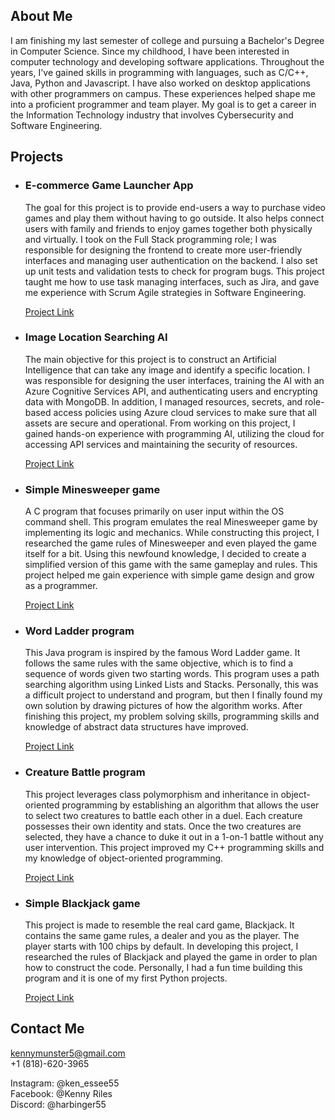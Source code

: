 About Me
--------

I am finishing my last semester of college and pursuing a Bachelor's Degree in Computer Science. Since my childhood, I have been interested in computer technology and developing software applications. Throughout the years, I've gained skills in programming with languages, such as C/C++, Java, Python and Javascript. I have also worked on desktop applications with other programmers on campus. These experiences helped shape me into a proficient programmer and team player. My goal is to get a career in the Information Technology industry that involves Cybersecurity and Software Engineering.

Projects
--------

*   ### E-commerce Game Launcher App
    
    The goal for this project is to provide end-users a way to purchase video games and play them without having to go outside. It also helps connect users with family and friends to enjoy games together both physically and virtually. I took on the Full Stack programming role; I was responsible for designing the frontend to create more user-friendly interfaces and managing user authentication on the backend. I also set up unit tests and validation tests to check for program bugs. This project taught me how to use task managing interfaces, such as Jira, and gave me experience with Scrum Agile strategies in Software Engineering.
    
    [Project Link](https://github.com/KTRiles55/game-launcher)
*   ### Image Location Searching AI
    
    The main objective for this project is to construct an Artificial Intelligence that can take any image and identify a specific location. I was responsible for designing the user interfaces, training the AI with an Azure Cognitive Services API, and authenticating users and encrypting data with MongoDB. In addition, I managed resources, secrets, and role-based access policies using Azure cloud services to make sure that all assets are secure and operational. From working on this project, I gained hands-on experience with programming AI, utilizing the cloud for accessing API services and maintaining the security of resources.
    
    [Project Link](https://github.com/CTRLFreaksCSUN/GeoVision-AI/tree/main)
*   ### Simple Minesweeper game
    
    A C program that focuses primarily on user input within the OS command shell. This program emulates the real Minesweeper game by implementing its logic and mechanics. While constructing this project, I researched the game rules of Minesweeper and even played the game itself for a bit. Using this newfound knowledge, I decided to create a simplified version of this game with the same gameplay and rules. This project helped me gain experience with simple game design and grow as a programmer.
    
    [Project Link](https://github.com/KTRiles55/minesweeper)
*   ### Word Ladder program
    
    This Java program is inspired by the famous Word Ladder game. It follows the same rules with the same objective, which is to find a sequence of words given two starting words. This program uses a path searching algorithm using Linked Lists and Stacks. Personally, this was a difficult project to understand and program, but then I finally found my own solution by drawing pictures of how the algorithm works. After finishing this project, my problem solving skills, programming skills and knowledge of abstract data structures have improved.
    
    [Project Link](https://github.com/KTRiles55/Word_Ladder)
*   ### Creature Battle program
    
    This project leverages class polymorphism and inheritance in object-oriented programming by establishing an algorithm that allows the user to select two creatures to battle each other in a duel. Each creature possesses their own identity and stats. Once the two creatures are selected, they have a chance to duke it out in a 1-on-1 battle without any user intervention. This project improved my C++ programming skills and my knowledge of object-oriented programming.
    
    [Project Link](https://github.com/KTRiles55/Creature-Battle)
*   ### Simple Blackjack game
    
    This project is made to resemble the real card game, Blackjack. It contains the same game rules, a dealer and you as the player. The player starts with 100 chips by default. In developing this project, I researched the rules of Blackjack and played the game in order to plan how to construct the code. Personally, I had a fun time building this program and it is one of my first Python projects.
    
    [Project Link](https://github.com/KTRiles55/Blackjack)

Contact Me
----------

kennymunster5@gmail.com  
+1 (818)-620-3965  
  
Instagram: @ken\_essee55  
Facebook: @Kenny Riles  
Discord: @harbinger55
